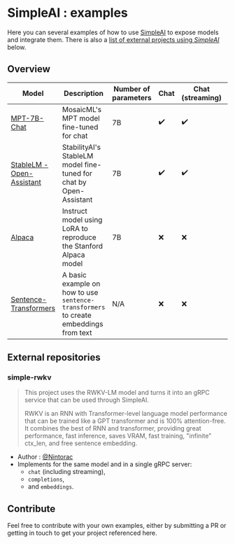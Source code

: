 # SimpleAI : examples

Here you can several examples of how to use [SimpleAI](https://github.com/lhenault/simpleAI) to expose models and integrate them. There is also a [list of external projects using *SimpleAI*](#external-repositories) below.

## Overview

| Model | Description | Number of parameters | Chat | Chat (streaming) | Instruct | Completion | Embedding |
| --- | --- | --- | --- | --- | --- | --- | --- |
| [MPT-7B-Chat](https://github.com/lhenault/simpleAI/examples/MPT-7B-Chat) | MosaicML's MPT model fine-tuned for chat | 7B | ✔️ | ✔️ | ❌ | ❌ | ❌ |
| [StableLM - Open-Assistant](https://github.com/lhenault/simpleAI/examples/stablelm-open-assistant) | StabilityAI's StableLM model fine-tuned for chat by Open-Assistant | 7B | ✔️ | ✔️ | ❌ | ❌ | ❌ |
| [Alpaca](https://github.com/lhenault/simpleAI/examples/alpaca-lora-7B) | Instruct model using LoRA to reproduce the Stanford Alpaca model | 7B | ❌ | ❌ | ✔️ | ❌ | ❌ |
| [Sentence-Transformers](https://github.com/lhenault/simpleAI/examples/alpaca-lora-7B) | A basic example on how to use `sentence-transformers` to create embeddings from text | N/A | ❌ | ❌ | ❌ | ❌ | ✔️ |

## External repositories

### **simple-rwkv**

> This project uses the RWKV-LM model and turns it into an gRPC service that can be used through SimpleAI.
>  
> RWKV is an RNN with Transformer-level language model performance that can be trained like a GPT transformer and is 100% attention-free. It combines the best of RNN and transformer, providing great performance, fast inference, saves VRAM, fast training, "infinite" ctx_len, and free sentence embedding.

* Author : [@Nintorac](https://github.com/Nintorac/)
* Implements for the same model and in a single gRPC server:
  * `chat` (including streaming),
  * `completions`,
  * and `embeddings`.

## Contribute

Feel free to contribute with your own examples, either by submitting a PR or getting in touch to get your project referenced here.

